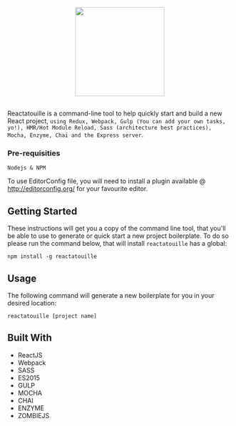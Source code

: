 <p align="center" style="margin: 30px 0;">
  <img src="https://raw.githubusercontent.com/heldrida/reactatouille-boilerplate/master/template/src/images/logo-reactatouille.png?201701231335" height="200">
</p>
<p align="left">
	Reactatouille is a command-line tool to help quickly start and build a new React project, <code>using Redux, Webpack, Gulp (You can add your own tasks, yo!), HMR/Hot Module Reload, Sass (architecture best practices), Mocha, Enzyme, Chai and the Express server</code>.
</p>

### Pre-requisities

```
Nodejs & NPM
```

To use EditorConfig file, you will need to install a plugin available @ http://editorconfig.org/ for your favourite editor.

## Getting Started

These instructions will get you a copy of the command line tool, that you'll be able to use to generate or quick start a new project boilerplate. To do so please run the command below, that will install `reactatouille` has a global:

```
npm install -g reactatouille
```

## Usage

The following command will generate a new boilerplate for you in your desired location:

```
reactatouille [project name]
```

## Built With

* ReactJS
* Webpack
* SASS
* ES2015
* GULP
* MOCHA
* CHAI
* ENZYME
* ZOMBIEJS
